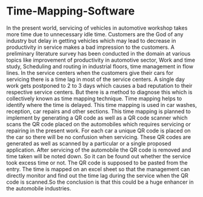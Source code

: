 ﻿# Time-Mapping-Software

In the present world, servicing of vehicles in automotive workshop takes more time due
to unnecessary idle time. Customers are the God of any industry but delay in getting
vehicles which may lead to decrease in productivity in service makes a bad impression
to the customers. A preliminary literature survey has been conducted in the domain at
various topics like improvement of productivity in automotive sector, Work and time study,
Scheduling and routing in industrial floors, time management in flow lines. In the service
centers when the customers give their cars for servicing there is a time lag in most of
the service centers. A single day work gets postponed to 2 to 3 days which causes a bad
reputation to their respective service centers. But there is a method to diagnose this which
is collectively known as time mapping technique. Time mapping helps to identify where the
time is delayed. This time mapping is used in car washes, reception, car repairs and other
sections. This time mapping is planned to implement by generating a QR code as well
as a QR code scanner which scans the QR code placed on the automobiles which requires
servicing or repairing in the present work. For each car a unique QR code is placed on
the car so there will be no confusion when servicing. These QR codes are generated as
well as scanned by a particular or a single proposed application. After servicing of the
automobile the QR code is removed and time taken will be noted down. So it can be found
out whether the service took excess time or not. The QR code is supposed to be pasted
from the entry. The time is mapped on an excel sheet so that the management can directly
monitor and find out the time lag during the service when the QR code is scanned.So the
conclusion is that this could be a huge enhancer in the automobile industries.
